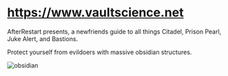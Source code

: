 # https://www.vaultscience.net

AfterRestart presents, a newfriends guide to all things Citadel, Prison Pearl, Juke Alert, and Bastions.

Protect yourself from evildoers with massive obsidian structures.

![obsidian](https://github.com/mrzsec/vaultscience/assets/113364978/17c83dc4-a16c-4feb-94b8-b74dc9ec05d0)
